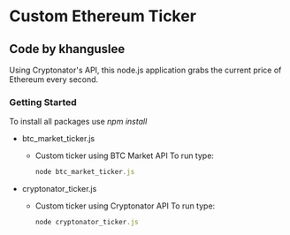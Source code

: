 # Custom Ethereum Ticker 

## Code by khanguslee 

Using Cryptonator's API, this node.js application grabs the current price of Ethereum every second.

### Getting Started

To install all packages use *npm install*

* btc_market_ticker.js
    * Custom ticker using BTC Market API
        To run type:
        ```javascript
        node btc_market_ticker.js
        ```

* cryptonator_ticker.js
    * Custom ticker using Cryptonator API
        To run type:
        ```javascript
        node cryptonator_ticker.js
        ```
